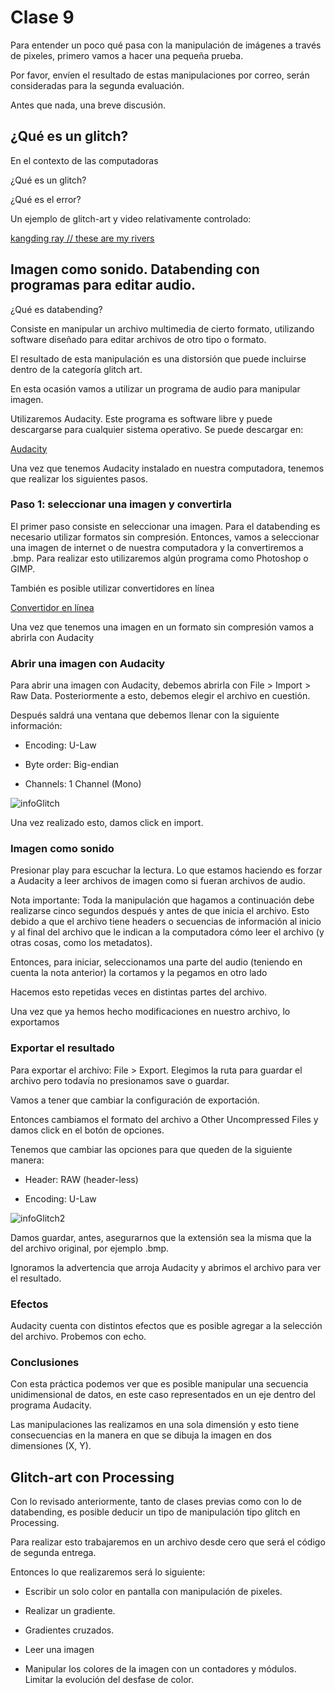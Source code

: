 # Clase 9

Para entender un poco qué pasa con la manipulación de imágenes a través de pixeles, primero vamos a hacer una pequeña prueba.

Por favor, envíen el resultado de estas manipulaciones por correo, serán consideradas para la segunda evaluación. 

Antes que nada, una breve discusión.

## ¿Qué es un glitch? 

En el contexto de las computadoras 

¿Qué es un glitch?

¿Qué es el error?

Un ejemplo de glitch-art y video relativamente controlado: 

[kangding ray // these are my rivers](https://www.youtube.com/watch?v=w-Q4qzeuV-8)

## Imagen como sonido. Databending con programas para editar audio. 

¿Qué es databending?

Consiste en manipular un archivo multimedia de cierto formato, utilizando software diseñado para editar archivos de otro tipo o formato. 

El resultado de esta manipulación es una distorsión que puede incluirse dentro de la categoría glitch art. 

En esta ocasión vamos a utilizar un programa de audio para manipular imagen.

Utilizaremos Audacity. Este programa es software libre y puede descargarse para cualquier sistema operativo. Se puede descargar en: 

[Audacity](https://www.audacityteam.org/download/)

Una vez que tenemos Audacity instalado en nuestra computadora, tenemos que realizar los siguientes pasos.

### Paso 1: seleccionar una imagen y convertirla

El primer paso consiste en seleccionar una imagen. Para el databending es necesario utilizar formatos sin compresión. Entonces, vamos a seleccionar una imagen de internet o de nuestra computadora y la convertiremos a .bmp. Para realizar esto utilizaremos algún programa como Photoshop o GIMP. 

También es posible utilizar convertidores en línea

[Convertidor en línea](https://imagen.online-convert.com/es/convertir-a-bmp)

Una vez que tenemos una imagen en un formato sin compresión vamos a abrirla con Audacity

### Abrir una imagen con Audacity

Para abrir una imagen con Audacity, debemos abrirla con File > Import > Raw Data. Posteriormente a esto, debemos elegir el archivo en cuestión. 

Después saldrá una ventana que debemos llenar con la siguiente información: 

- Encoding: U-Law

- Byte order: Big-endian

- Channels: 1 Channel (Mono) 

![infoGlitch](https://www.hellocatfood.com/wp-content/uploads/2009/11/screenshot_005.png)

Una vez realizado esto, damos click en import. 

### Imagen como sonido

Presionar play para escuchar la lectura. Lo que estamos haciendo es forzar a Audacity a leer archivos de imagen como si fueran archivos de audio. 

Nota importante: Toda la manipulación que hagamos a continuación debe realizarse cinco segundos después y antes de que inicia el archivo. Esto debido a que el archivo tiene headers o secuencias de información al inicio y al final del archivo que le indican a la computadora cómo leer el archivo (y otras cosas, como los metadatos). 

Entonces, para iniciar, seleccionamos una parte del audio (teniendo en cuenta la nota anterior) la cortamos y la pegamos en otro lado

Hacemos esto repetidas veces en distintas partes del archivo. 

Una vez que ya hemos hecho modificaciones en nuestro archivo, lo exportamos

### Exportar el resultado

Para exportar el archivo: File > Export. Elegimos la ruta para guardar el archivo pero todavía no presionamos save o guardar. 

Vamos a tener que cambiar la configuración de exportación.

Entonces cambiamos el formato del archivo a Other Uncompressed Files y damos click en el botón de opciones. 

Tenemos que cambiar las opciones para que queden de la siguiente manera: 

- Header: RAW (header-less)

- Encoding: U-Law 

![infoGlitch2](https://www.hellocatfood.com/wp-content/uploads/2009/11/screenshot_008.png)

Damos guardar, antes, asegurarnos que la extensión sea la misma que la del archivo original, por ejemplo .bmp. 

Ignoramos la advertencia que arroja Audacity y abrimos el archivo para ver el resultado. 

### Efectos

Audacity cuenta con distintos efectos que es posible agregar a la selección del archivo. Probemos con echo. 

### Conclusiones

Con esta práctica podemos ver que es posible manipular una secuencia unidimensional de datos, en este caso representados en un eje dentro del programa Audacity. 

Las manipulaciones las realizamos en una sola dimensión y esto tiene consecuencias en la manera en que se dibuja la imagen en dos dimensiones (X, Y).

## Glitch-art con Processing

Con lo revisado anteriormente, tanto de clases previas como con lo de databending, es posible deducir un tipo de manipulación tipo glitch en Processing. 

Para realizar esto trabajaremos en un archivo desde cero que será el código de segunda entrega. 

Entonces lo que realizaremos será lo siguiente: 

- Escribir un solo color en pantalla con manipulación de pixeles. 

- Realizar un gradiente. 

- Gradientes cruzados. 

- Leer una imagen

- Manipular los colores de la imagen con un contadores y módulos. Limitar la evolución del desfase de color. 

